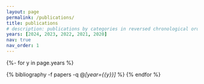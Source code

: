 ```yaml
---
layout: page
permalink: /publications/
title: publications
# description: publications by categories in reversed chronological order. generated by jekyll-scholar.
years: [2024, 2023, 2022, 2021, 2020]
nav: true
nav_order: 1
---
```

<!-- _pages/publications.md -->
<div class="publications">

{%- for y in page.years %}
  <!-- jt_comment: enable/disable categories by years -->
  <!-- <h3 class="year">{{y}}</h3>  -->
  {% bibliography -f papers -q @*[year={{y}}]* %}
{% endfor %}

</div>
